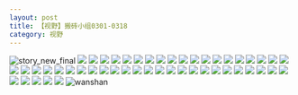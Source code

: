 ```yaml
---
layout: post
title: 【视野】搬砖小组0301-0318
category: 视野
---
```

![story_new_final](http://rzda7rj3c.hd-bkt.clouddn.com/img/story_new_final_0322.png)
![](http://rzda7rj3c.hd-bkt.clouddn.com/img/xiaozu-0319-1.PNG)
![](http://rzda7rj3c.hd-bkt.clouddn.com/img/xiaozu-0319-2.PNG)
![](http://rzda7rj3c.hd-bkt.clouddn.com/img/xiaozu-0319-3.PNG)
![](http://rzda7rj3c.hd-bkt.clouddn.com/img/xiaozu-0319-4.PNG)
![](http://rzda7rj3c.hd-bkt.clouddn.com/img/xiaozu-0319-5.PNG)
![](http://rzda7rj3c.hd-bkt.clouddn.com/img/xiaozu-0319-6.PNG)
![](http://rzda7rj3c.hd-bkt.clouddn.com/img/xiaozu-0319-7.PNG)
![](http://rzda7rj3c.hd-bkt.clouddn.com/img/xiaozu-0319-8.PNG)
![](http://rzda7rj3c.hd-bkt.clouddn.com/img/xiaozu-0319-9.PNG)
![](http://rzda7rj3c.hd-bkt.clouddn.com/img/xiaozu-0319-10.PNG)
![](http://rzda7rj3c.hd-bkt.clouddn.com/img/xiaozu-0319-11.PNG)
![](http://rzda7rj3c.hd-bkt.clouddn.com/img/xiaozu-0319-12.PNG)
![](http://rzda7rj3c.hd-bkt.clouddn.com/img/xiaozu-0319-13.PNG)
![](http://rzda7rj3c.hd-bkt.clouddn.com/img/xiaozu-0319-14.PNG)
![](http://rzda7rj3c.hd-bkt.clouddn.com/img/xiaozu-0319-15.PNG)
![](http://rzda7rj3c.hd-bkt.clouddn.com/img/xiaozu-0319-16.PNG)
![](http://rzda7rj3c.hd-bkt.clouddn.com/img/xiaozu-0319-17.PNG)
![](http://rzda7rj3c.hd-bkt.clouddn.com/img/xiaozu-0319-18.PNG)
![](http://rzda7rj3c.hd-bkt.clouddn.com/img/xiaozu-0319-19.PNG)
![](http://rzda7rj3c.hd-bkt.clouddn.com/img/xiaozu-0319-20.PNG)
![](http://rzda7rj3c.hd-bkt.clouddn.com/img/xiaozu-0319-21.PNG)
![](http://rzda7rj3c.hd-bkt.clouddn.com/img/xiaozu-0319-22.PNG)
![](http://rzda7rj3c.hd-bkt.clouddn.com/img/xiaozu-0319-23.PNG)
![](http://rzda7rj3c.hd-bkt.clouddn.com/img/xiaozu-0319-24.PNG)
![](http://rzda7rj3c.hd-bkt.clouddn.com/img/xiaozu-0319-25.PNG)
![](http://rzda7rj3c.hd-bkt.clouddn.com/img/xiaozu-0319-26.PNG)
![](http://rzda7rj3c.hd-bkt.clouddn.com/img/xiaozu-0319-27.PNG)
![](http://rzda7rj3c.hd-bkt.clouddn.com/img/xiaozu-0319-28.PNG)
![](http://rzda7rj3c.hd-bkt.clouddn.com/img/xiaozu-0319-29.PNG)
![](http://rzda7rj3c.hd-bkt.clouddn.com/img/xiaozu-0319-30.PNG)
![](http://rzda7rj3c.hd-bkt.clouddn.com/img/xiaozu-0319-31.PNG)
![](http://rzda7rj3c.hd-bkt.clouddn.com/img/xiaozu-0319-32.PNG)
![](http://rzda7rj3c.hd-bkt.clouddn.com/img/xiaozu-0319-33.PNG)
![](http://rzda7rj3c.hd-bkt.clouddn.com/img/xiaozu-0319-34.PNG)
![](http://rzda7rj3c.hd-bkt.clouddn.com/img/xiaozu-0319-35.PNG)
![](http://rzda7rj3c.hd-bkt.clouddn.com/img/xiaozu-0319-36.PNG)
![](http://rzda7rj3c.hd-bkt.clouddn.com/img/xiaozu-0319-37.PNG)
![](http://rzda7rj3c.hd-bkt.clouddn.com/img/xiaozu-0319-38.PNG)
![](http://rzda7rj3c.hd-bkt.clouddn.com/img/xiaozu-0319-39.PNG)
![](http://rzda7rj3c.hd-bkt.clouddn.com/img/xiaozu-0319-40.PNG)
![](http://rzda7rj3c.hd-bkt.clouddn.com/img/xiaozu-0319-41.PNG)
![](http://rzda7rj3c.hd-bkt.clouddn.com/img/xiaozu-0319-42.PNG)
![](http://rzda7rj3c.hd-bkt.clouddn.com/img/xiaozu-0319-43.PNG)
![](http://rzda7rj3c.hd-bkt.clouddn.com/img/xiaozu-0319-44.PNG)
![](http://rzda7rj3c.hd-bkt.clouddn.com/img/xiaozu-0319-45.PNG)
![](http://rzda7rj3c.hd-bkt.clouddn.com/img/xiaozu-0319-46.PNG)
![](http://rzda7rj3c.hd-bkt.clouddn.com/img/xiaozu-0319-47.PNG)
![](http://rzda7rj3c.hd-bkt.clouddn.com/img/xiaozu-0319-48.PNG)
![](http://rzda7rj3c.hd-bkt.clouddn.com/img/xiaozu-0319-49.PNG)
![wanshan](http://rzda7rj3c.hd-bkt.clouddn.com/img/wanshan.png)
